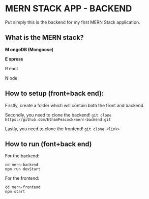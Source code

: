 # MERN STACK APP - BACKEND

Put simply this is the backend for my first MERN Stack application.

## What is the MERN stack?

**M ongoDB (Mongoose)**

**E xpress**

R eact

N ode

## How to setup (front+back end):

Firstly, create a folder which will contain both the front and backend.

Secondly, you need to clone the backend!
`git clone https://github.com/EthanPeacock/mern-backend.git`

Lastly, you need to clone the frontend!
`git clone <link>`

## How to run (font+back end)

For the backend:

```
cd mern-backend
npm run devStart
```

For the frontend:
```
cd mern-frontend
npm start
```
